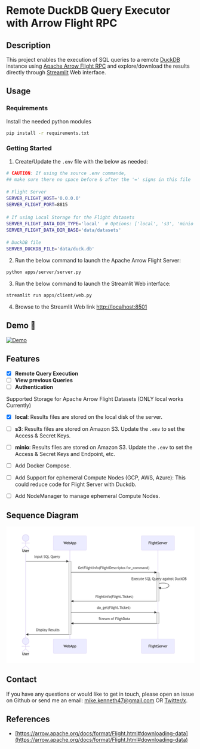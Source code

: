 # Remote DuckDB Query Executor with Arrow Flight RPC

## Description
This project enables the execution of SQL queries to a remote [DuckDB](https://duckdb.org) instance using [Apache Arrow Flight RPC](https://arrow.apache.org/docs/format/Flight.html) and explore/download the results directly through [Streamlit](https://streamlit.io/) Web interface.

## Usage
### Requirements

Install the needed python modules
```bash
pip install -r requirements.txt
```

### Getting Started
1. Create/Update the `.env` file with the below as needed:
```bash
# CAUTION: If using the source .env commande, 
## make sure there no space before & after the '=' signs in this file

# Flight Server
SERVER_FLIGHT_HOST='0.0.0.0'
SERVER_FLIGHT_PORT=8815

# If using Local Storage for the Flight datasets
SERVER_FLIGHT_DATA_DIR_TYPE='local'  # Options: ['local', 's3', 'minio']
SERVER_FLIGHT_DATA_DIR_BASE='data/datasets'

# DuckDB file
SERVER_DUCKDB_FILE='data/duck.db'
```

2. Run the below command to launch the Apache Arrow Flight Server:
```bash
python apps/server/server.py
```

3. Run the below command to launch the Streamlit Web interface:
```bash
streamlit run apps/client/web.py
```

4. Browse to the Streamlit Web link [http://localhost:8501](http://localhost:8501)


## Demo 🚀

[![Demo](docs/recording-duckdb_arrow-flight-rpc.gif)](docs/recording-duckdb_arrow-flight-rpc.mp4)


## Features

- [x] **Remote Query Execution**
- [ ] **View previous Queries**
- [ ] **Authentication**

Supported Storage for Apache Arrow Flight Datasets (ONLY local works Currently)
- [x] **local**: Results files are stored on the local disk of the server.
- [ ] **s3**: Results files are stored on Amazon S3. Update the `.env` to set the Access & Secret Keys.
- [ ] **minio**: Results files are stored on Amazon S3. Update the `.env` to set the Access & Secret Keys and Endpoint, etc.

- [ ] Add Docker Compose.
- [ ] Add Support for ephemeral Compute Nodes (GCP, AWS, Azure): This could reduce code for Flight Server with Duckdb.
- [ ] Add NodeManager to manage ephemeral Compute Nodes.


## Sequence Diagram
![SequenDiagram](docs/sequence_diagram.png)

## Contact

If you have any questions or would like to get in touch, please open an issue on Github or send me an email: <mike.kenneth47@gmail.com>  OR [Twitter/x](https://twitter.com/mikekenneth77).


## References
- [https://arrow.apache.org/docs/format/Flight.html#downloading-data](https://arrow.apache.org/docs/format/Flight.html#downloading-data)